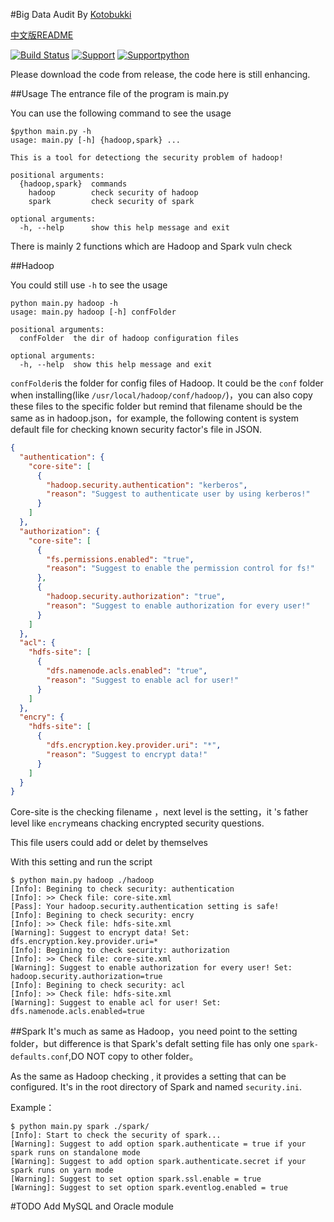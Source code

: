 #Big Data Audit
By [Kotobukki](https://github.com/kotobukki/)

[中文版README](https://github.com/kotobukki/BigDataAudit/blob/master/ChineseREADME.md)

[![Build Status](https://camo.githubusercontent.com/f8bbfdc05d49bbdad27dba5693bccade8cd36e12/68747470733a2f2f7472617669732d63692e6f72672f6a696d656e6269616e2f446174614d696e696e672e7376673f6272616e63683d6d6173746572)](https://travis-ci.org/kotobukki/BigDataAudit)
[![Support](https://camo.githubusercontent.com/4a42460f88f172b10e916fec11857648a8a2f2c8/68747470733a2f2f696d672e736869656c64732e696f2f62616467652f706c6174666f726d2d6f73782532466c696e757825324677696e646f77732d677265656e2e737667)](https://travis-ci.org/kotobukki/BigDataAudit)
[![Supportpython](https://camo.githubusercontent.com/352488c0cbba0e8f6da11ae0761444dd0c93489c/68747470733a2f2f696d672e736869656c64732e696f2f62616467652f707974686f6e2d322e372d626c75652e737667)](https://travis-ci.org/kotobukki/BigDataAudit)

Please download the code from release, the code here is still enhancing.

##Usage
The entrance file of the program is main.py

You can use the following command to see the usage
```
$python main.py -h
usage: main.py [-h] {hadoop,spark} ...

This is a tool for detectiong the security problem of hadoop!

positional arguments:
  {hadoop,spark}  commands
    hadoop        check security of hadoop
    spark         check security of spark

optional arguments:
  -h, --help      show this help message and exit
```
There is mainly 2 functions which are Hadoop and Spark vuln check

##Hadoop

You could still use `-h` to see the usage
```
python main.py hadoop -h
usage: main.py hadoop [-h] confFolder

positional arguments:
  confFolder  the dir of hadoop configuration files

optional arguments:
  -h, --help  show this help message and exit
```

`confFolder`is the folder for config files of Hadoop. It could be the `conf` folder when installing(like `/usr/local/hadoop/conf/hadoop/`)，you can also copy these files to the specific folder but remind that filename should be the same as in hadoop.json，for example, the following content is system default file for checking known security factor's file in JSON.

```json
{
  "authentication": {
    "core-site": [
      {
        "hadoop.security.authentication": "kerberos",
        "reason": "Suggest to authenticate user by using kerberos!"
      }
    ]
  },
  "authorization": {
    "core-site": [
      {
        "fs.permissions.enabled": "true",
        "reason": "Suggest to enable the permission control for fs!"
      },
      {
        "hadoop.security.authorization": "true",
        "reason": "Suggest to enable authorization for every user!"
      }
    ]
  },
  "acl": {
    "hdfs-site": [
      {
        "dfs.namenode.acls.enabled": "true",
        "reason": "Suggest to enable acl for user!"
      }
    ]
  },
  "encry": {
    "hdfs-site": [
      {
        "dfs.encryption.key.provider.uri": "*",
        "reason": "Suggest to encrypt data!"
      }
    ]
  }
}
```
Core-site is the checking filename ，next level is the setting，it 's father level like `encry`means chacking encrypted security questions. 

This file users could add or delet by themselves

With this setting and run the script
```
$ python main.py hadoop ./hadoop
[Info]: Begining to check security: authentication
[Info]: >> Check file: core-site.xml
[Pass]: Your hadoop.security.authentication setting is safe!
[Info]: Begining to check security: encry
[Info]: >> Check file: hdfs-site.xml
[Warning]: Suggest to encrypt data! Set: dfs.encryption.key.provider.uri=*
[Info]: Begining to check security: authorization
[Info]: >> Check file: core-site.xml
[Warning]: Suggest to enable authorization for every user! Set: hadoop.security.authorization=true
[Info]: Begining to check security: acl
[Info]: >> Check file: hdfs-site.xml
[Warning]: Suggest to enable acl for user! Set: dfs.namenode.acls.enabled=true
```

##Spark
It's much as same as Hadoop，you need point to the setting folder，but difference is that Spark's defalt setting file has only one `spark-defaults.conf`,DO NOT copy to other folder。

As the same as Hadoop checking , it provides a setting that can be configured. It's in the root directory of Spark and named `security.ini`.

Example：
```
$ python main.py spark ./spark/
[Info]: Start to check the security of spark...
[Warning]: Suggest to add option spark.authenticate = true if your spark runs on standalone mode
[Warning]: Suggest to add option spark.authenticate.secret if your spark runs on yarn mode
[Warning]: Suggest to set option spark.ssl.enable = true
[Warning]: Suggest to set option spark.eventlog.enabled = true

```

#TODO
Add MySQL and Oracle module
